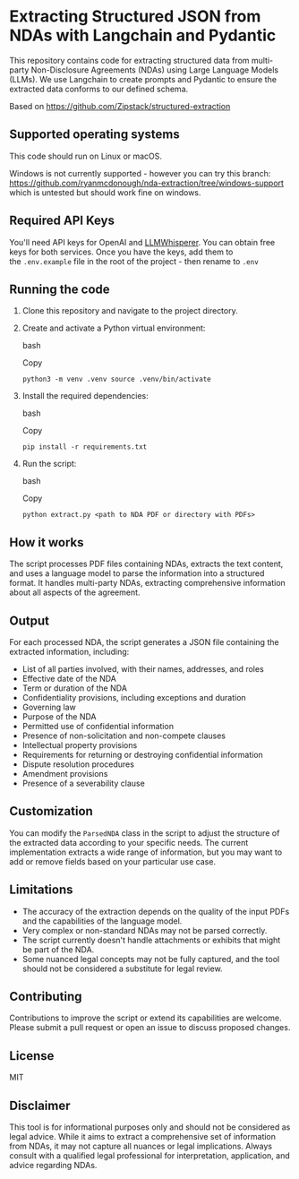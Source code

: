 Extracting Structured JSON from NDAs with Langchain and Pydantic
============================================================================

This repository contains code for extracting structured data from multi-party Non-Disclosure Agreements (NDAs) using Large Language Models (LLMs). We use Langchain to create prompts and Pydantic to ensure the extracted data conforms to our defined schema.

Based on https://github.com/Zipstack/structured-extraction


Supported operating systems
---------------------------

This code should run on Linux or macOS. 

Windows is not currently supported - however you can try this branch: https://github.com/ryanmcdonough/nda-extraction/tree/windows-support which is untested but should work fine on windows.

Required API Keys
-----------------

You'll need API keys for OpenAI and [LLMWhisperer](https://unstract.com/llmwhisperer/). You can obtain free keys for both services. Once you have the keys, add them to the `.env.example` file in the root of the project - then rename to `.env`

Running the code
----------------

1.  Clone this repository and navigate to the project directory.
2.  Create and activate a Python virtual environment:

    bash

    Copy

    `python3 -m venv .venv
    source .venv/bin/activate`

3.  Install the required dependencies:

    bash

    Copy

    `pip install -r requirements.txt`

4.  Run the script:

    bash

    Copy

    `python extract.py <path to NDA PDF or directory with PDFs>`

How it works
------------

The script processes PDF files containing NDAs, extracts the text content, and uses a language model to parse the information into a structured format. It handles multi-party NDAs, extracting comprehensive information about all aspects of the agreement.

Output
------

For each processed NDA, the script generates a JSON file containing the extracted information, including:

-   List of all parties involved, with their names, addresses, and roles
-   Effective date of the NDA
-   Term or duration of the NDA
-   Confidentiality provisions, including exceptions and duration
-   Governing law
-   Purpose of the NDA
-   Permitted use of confidential information
-   Presence of non-solicitation and non-compete clauses
-   Intellectual property provisions
-   Requirements for returning or destroying confidential information
-   Dispute resolution procedures
-   Amendment provisions
-   Presence of a severability clause

Customization
-------------

You can modify the `ParsedNDA` class in the script to adjust the structure of the extracted data according to your specific needs. The current implementation extracts a wide range of information, but you may want to add or remove fields based on your particular use case.

Limitations
-----------

-   The accuracy of the extraction depends on the quality of the input PDFs and the capabilities of the language model.
-   Very complex or non-standard NDAs may not be parsed correctly.
-   The script currently doesn't handle attachments or exhibits that might be part of the NDA.
-   Some nuanced legal concepts may not be fully captured, and the tool should not be considered a substitute for legal review.

Contributing
------------

Contributions to improve the script or extend its capabilities are welcome. Please submit a pull request or open an issue to discuss proposed changes.

License
-------

MIT

Disclaimer
----------

This tool is for informational purposes only and should not be considered as legal advice. While it aims to extract a comprehensive set of information from NDAs, it may not capture all nuances or legal implications. Always consult with a qualified legal professional for interpretation, application, and advice regarding NDAs.
